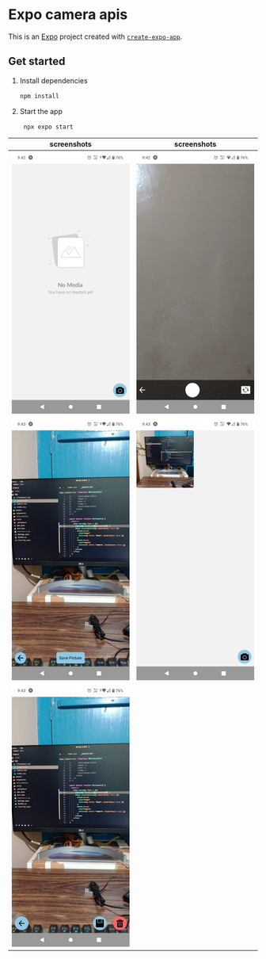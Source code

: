# Expo camera apis

This is an [Expo](https://expo.dev) project created with [`create-expo-app`](https://www.npmjs.com/package/create-expo-app).

## Get started

1. Install dependencies

   ```bash
   npm install
   ```

2. Start the app

   ```bash
    npx expo start
   ```

screenshots             |  screenshots
:-------------------------:|:-------------------------:
![banner](https://github.com/pavanKumarKR2000/expo-camera-apis/blob/main/screenshots/WhatsApp%20Image%202025-05-14%20at%209.43.57%20AM%20(1).jpeg) | ![banner](https://github.com/pavanKumarKR2000/expo-camera-apis/blob/main/screenshots/WhatsApp%20Image%202025-05-14%20at%209.43.57%20AM.jpeg) 
![banner](https://github.com/pavanKumarKR2000/expo-camera-apis/blob/main/screenshots/WhatsApp%20Image%202025-05-14%20at%209.43.56%20AM%20(2).jpeg) | ![banner](https://github.com/pavanKumarKR2000/expo-camera-apis/blob/main/screenshots/WhatsApp%20Image%202025-05-14%20at%209.43.56%20AM%20(1).jpeg) 
![banner](https://github.com/pavanKumarKR2000/expo-camera-apis/blob/main/screenshots/WhatsApp%20Image%202025-05-14%20at%209.43.56%20AM.jpeg) |
